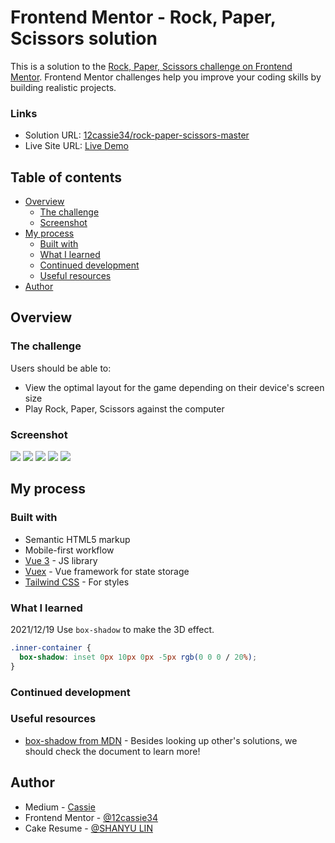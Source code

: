 # Frontend Mentor - Rock, Paper, Scissors solution

This is a solution to the [Rock, Paper, Scissors challenge on Frontend Mentor](https://www.frontendmentor.io/challenges/rock-paper-scissors-game-pTgwgvgH). Frontend Mentor challenges help you improve your coding skills by building realistic projects.

### Links

- Solution URL: [12cassie34/rock-paper-scissors-master](https://github.com/12cassie34/rock-paper-scissors-master)
- Live Site URL: [Live Demo](https://12cassie34.github.io/rock-paper-scissors-master/)

## Table of contents

- [Overview](#overview)
  - [The challenge](#the-challenge)
  - [Screenshot](#screenshot)
- [My process](#my-process)
  - [Built with](#built-with)
  - [What I learned](#what-i-learned)
  - [Continued development](#continued-development)
  - [Useful resources](#useful-resources)
- [Author](#author)

## Overview

### The challenge

Users should be able to:

- View the optimal layout for the game depending on their device's screen size
- Play Rock, Paper, Scissors against the computer

### Screenshot
![](https://i.imgur.com/fbiNylx.png)
![](https://i.imgur.com/O3Uhkj6.png)
![](https://i.imgur.com/aRo0wHv.png)
![](https://i.imgur.com/V2A1bn4.png)
![](https://i.imgur.com/wg0scdb.png)

## My process

### Built with

- Semantic HTML5 markup
- Mobile-first workflow
- [Vue 3](https://vuejs.org/) - JS library
- [Vuex](https://vuex.vuejs.org/guide/) - Vue framework for state storage
- [Tailwind CSS](https://tailwindcss.com/) - For styles

### What I learned

2021/12/19
Use `box-shadow` to make the 3D effect.
```css
.inner-container {
  box-shadow: inset 0px 10px 0px -5px rgb(0 0 0 / 20%);
}
```

### Continued development

### Useful resources

- [box-shadow from MDN](https://developer.mozilla.org/en-US/docs/Web/CSS/box-shadow) - Besides looking up other's solutions, we should check the document to learn more!

## Author

- Medium - [Cassie](https://medium.com/@cassiecoding)
- Frontend Mentor - [@12cassie34](https://www.frontendmentor.io/profile/12cassie34)
- Cake Resume - [@SHANYU LIN](https://www.cakeresume.com/me/shanyu-lin)
